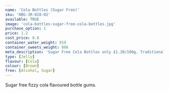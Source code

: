 ```yaml
---
name: 'Cola Bottles (Sugar Free)'
sku: 'HBG-JR-028-02'
available: TRUE
image: 'cola-bottles-sugar-free-cola-bottles.jpg'
purchase_option: 1
price: 1.2
cost_price: 0.8
container_water_weight: 919
container_sweets_weight: 866
meta_description: 'Sugar Free Cola Bottles only £1.20/100g. Traditional sweets and more at Humbugs Confectionery Store. Specialists in satisfying your sweet tooth!'
type: [Jelly]
flavour: [Cola]
colour: [Brown]
free: [Alcohol, Sugar]
---
```

Sugar free fizzy cola flavoured bottle gums.